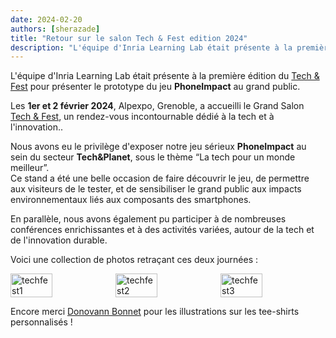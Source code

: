 ```yaml
---
date: 2024-02-20
authors: [sherazade]
title: "Retour sur le salon Tech & Fest edition 2024"
description: "L'équipe d'Inria Learning Lab était présente à la première édition du [Tech & Fest](https://www.tech-fest.fr/fr) pour présenter le prototype du jeu PhoneImpact au grand public."
---
```

L'équipe d'Inria Learning Lab était présente à la première édition du [Tech & Fest](https://www.tech-fest.fr/fr) pour présenter le prototype du jeu **PhoneImpact** au grand public.
<!-- more -->

Les **1er et 2 février 2024**, Alpexpo, Grenoble, a accueilli le Grand Salon [Tech & Fest](https://www.tech-fest.fr/fr), un rendez-vous incontournable dédié à la tech et à l'innovation..

Nous avons eu le privilège d'exposer notre jeu sérieux **PhoneImpact** au sein du secteur **Tech&Planet**, sous le thème “La tech pour un monde meilleur”.  
Ce stand a été une belle occasion de faire découvrir le jeu, de permettre aux visiteurs de le tester, et de sensibiliser le grand public aux impacts environnementaux liés aux composants des smartphones.

En parallèle, nous avons également pu participer à de nombreuses conférences enrichissantes et à des activités variées, autour de la tech et de l'innovation durable.

Voici une collection de photos retraçant ces deux journées :

<div style="display: flex; justify-content: space-around; align-items: center;">
  <img alt="techfest1" src="../../../ImagesBlog/techfest1.jpg"style="width: 40%; height: auto;"/>
  <img alt="techfest2" src="../../../ImagesBlog/techfest2.jpg" style="width: 40%; height: auto;"/>
  <img alt="techfest3" src="../../../ImagesBlog/techfest3.jpg" style="width: 40%; height: auto;"/>
</div>

Encore merci [Donovann Bonnet](https://www.linkedin.com/in/donovann-bonnet-⚡%EF%B8%8F-799ab61aa/) pour les illustrations sur les tee-shirts personnalisés !